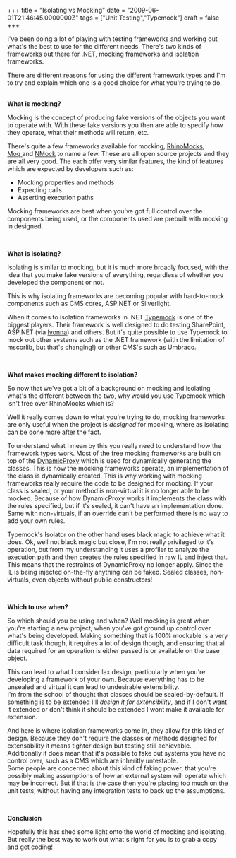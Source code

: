 ﻿+++
title = "Isolating vs Mocking"
date = "2009-06-01T21:46:45.0000000Z"
tags = ["Unit Testing","Typemock"]
draft = false
+++

<p>I've been doing a lot of playing with testing frameworks and working out what's the best to use for the different needs. There's two kinds of frameworks out there for .NET, mocking frameworks and isolation frameworks.</p>
<p>There are different reasons for using the different framework types and I'm to try and explain which one is a good choice for what you're trying to do.<br />&nbsp;</p>
<p><strong>What is mocking?</strong></p>
<p>Mocking is the concept of producing fake versions of the objects you want to operate with. With these fake versions you then are able to specify how they operate, what their methods will return, etc.</p>
<p>There's quite a few frameworks available for mocking, <a href="http://ayende.com/projects/rhino-mocks.aspx" target="_blank">RhinoMocks</a>, <a href="http://code.google.com/p/moq/" target="_blank">Moq&nbsp;</a>and&nbsp;<a href="http://www.nmock.org/" target="_blank">NMock</a>&nbsp;to name a few. These are all open source projects and they are all very good. The each offer very similar features, the kind of features which are expected by developers such as:</p>
<ul>
<li>Mocking properties and methods</li>
<li>Expecting calls</li>
<li>Asserting execution paths</li>
</ul>
<p>Mocking frameworks are best when you've got full control over the components being used, or the components used are prebuilt with mocking in designed.</p>
<p>&nbsp;</p>
<p><strong>What is isolating?</strong></p>
<p>Isolating is similar to mocking, but it is much more broadly focused, with the idea that you make fake versions of everything, regardless of whether you developed the component or not.</p>
<p>This is why isolating frameworks are becoming popular with hard-to-mock components such as CMS cores, ASP.NET or Silverlight.</p>
<p>When it comes to isolation frameworks in .NET <a href="http://www.typemock.com/" target="_blank">Typemock</a> is one of the biggest players. Their framework is well designed to do testing SharePoint, ASP.NET (via <a href="http://sm-art.biz/Ivonna.aspx" target="_blank">Ivonna</a>) and others. But it's quite possible to use Typemock to mock out other systems such as the .NET framework (with the limitation of mscorlib, but that's changing!) or other CMS's such as Umbraco.</p>
<p>&nbsp;</p>
<p><strong>What makes mocking different to isolation?</strong></p>
<p>So now that we've got a bit of a background on mocking and isolating what's the different between the two, why would you use Typemock which isn't free over RhinoMocks which is?</p>
<p>Well it really comes down to what you're trying to do, mocking frameworks are only useful when the project is <em>designed</em>&nbsp;for mocking, where as isolating can be done more after the fact.</p>
<p>To understand what I mean by this you really need to understand how the framework types work. Most of the free mocking frameworks are built on top of the <a href="http://www.castleproject.org/dynamicproxy/index.html" target="_blank">DynamicProxy</a> which is used for dynamically generating the classes. This is how the mocking frameworks operate, an implementation of the class is dynamically created. This is why working with mocking frameworks really require the code to be designed for mocking. If your class is sealed, or your method is non-virtual it is no longer able to be mocked. Because of how DynamicProxy works it implements the class with the rules specified, but if it's sealed, it can't have an implementation done. Same with non-virtuals, if an override can't be performed there is no way to add your own rules.</p>
<p>Typemock's Isolator on the other hand uses black magic to achieve what it does. Ok, well not black magic but close, I'm not really privileged to it's operation, but from my understanding it uses a profiler to analyze the execution path and then creates the rules specified in raw IL and inject that. This means that the restraints of DynamicProxy no longer apply. Since the IL is being injected on-the-fly anything can be faked. Sealed classes, non-virtuals, even objects without public constructors!</p>
<p>&nbsp;</p>
<p><strong>Which to use when?</strong></p>
<p>So which should you be using and when? Well mocking is great when you're starting a new project, when you've got ground up control over what's being developed. Making something that is 100% mockable is a very difficult task though, it requires a lot of design though, and ensuring that all data required for an operation is either passed is or available on the base object.</p>
<p>This can lead to what I consider lax design, particularly when you're developing a framework of your own. Because everything has to be unsealed and virtual it can lead to undesirable extensibility.<br />I'm from the school of thought that classes should be sealed-by-default. If something is to be extended I'll <em>design it for extensibility</em>, and if I don't want it extended or don't think it should be extended I wont make it available for extension.</p>
<p>And here is where isolation frameworks come in, they allow for this kind of design. Because they don't require the classes or methods designed for extensability it means tighter design but testing still achievable.<br />Additionally it does mean that it's possible to fake out systems you have no control over, such as a CMS which are inheritly untestable.<br />Some people are concerned about this kind of faking power, that you're possibly making assumptions of how an external system will operate which may be incorrect. But if that is the case then you're placing too much on the unit tests, without having any integration tests to back up the assumptions.</p>
<p>&nbsp;</p>
<p><strong>Conclusion</strong></p>
<p>Hopefully this has shed some light onto the world of mocking and isolating. But really the best way to work out what's right for you is to grab a copy and get coding!&nbsp;</p>